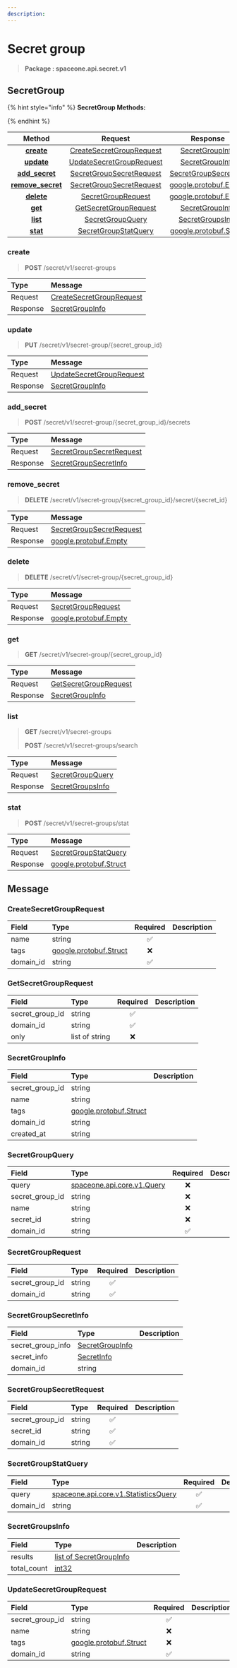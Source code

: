 ```yaml
---
description:  
---
```

# Secret group

>  **Package : spaceone.api.secret.v1**

## SecretGroup

{% hint style="info" %}
**SecretGroup Methods:**

{%  endhint %}


| Method | Request | Response |
| :-----: | :--------: | :--------: |
| [**create**](secret-group.md#create)|   [CreateSecretGroupRequest](secret-group.md#createsecretgrouprequest) |   [SecretGroupInfo](secret-group.md#secretgroupinfo) |
| [**update**](secret-group.md#update)|   [UpdateSecretGroupRequest](secret-group.md#updatesecretgrouprequest) |   [SecretGroupInfo](secret-group.md#secretgroupinfo) |
| [**add_secret**](secret-group.md#add_secret)|   [SecretGroupSecretRequest](secret-group.md#secretgroupsecretrequest) |   [SecretGroupSecretInfo](secret-group.md#secretgroupsecretinfo) |
| [**remove_secret**](secret-group.md#remove_secret)|   [SecretGroupSecretRequest](secret-group.md#secretgroupsecretrequest) |  [google.protobuf.Empty](https://github.com/protocolbuffers/protobuf/blob/master/src/google/protobuf/empty.proto)|
| [**delete**](secret-group.md#delete)|   [SecretGroupRequest](secret-group.md#secretgrouprequest) |  [google.protobuf.Empty](https://github.com/protocolbuffers/protobuf/blob/master/src/google/protobuf/empty.proto)|
| [**get**](secret-group.md#get)|   [GetSecretGroupRequest](secret-group.md#getsecretgrouprequest) |   [SecretGroupInfo](secret-group.md#secretgroupinfo) |
| [**list**](secret-group.md#list)|   [SecretGroupQuery](secret-group.md#secretgroupquery) |   [SecretGroupsInfo](secret-group.md#secretgroupsinfo) |
| [**stat**](secret-group.md#stat)|   [SecretGroupStatQuery](secret-group.md#secretgroupstatquery) |  [google.protobuf.Struct](https://github.com/protocolbuffers/protobuf/blob/master/src/google/protobuf/struct.proto)| 
 

 
### create
> **POST** /secret/v1/secret-groups
>


| Type | Message |
| :--- | :--- |
| Request | [CreateSecretGroupRequest](secret-group.md#createsecretgrouprequest) |
| Response |  [SecretGroupInfo](secret-group.md#secretgroupinfo)  |
 
 

 
### update
> **PUT** /secret/v1/secret-group/{secret_group_id}
>


| Type | Message |
| :--- | :--- |
| Request | [UpdateSecretGroupRequest](secret-group.md#updatesecretgrouprequest) |
| Response |  [SecretGroupInfo](secret-group.md#secretgroupinfo)  |
 
 

 
### add_secret
> **POST** /secret/v1/secret-group/{secret_group_id}/secrets
>


| Type | Message |
| :--- | :--- |
| Request | [SecretGroupSecretRequest](secret-group.md#secretgroupsecretrequest) |
| Response |  [SecretGroupSecretInfo](secret-group.md#secretgroupsecretinfo)  |
 
 

 
### remove_secret
> **DELETE** /secret/v1/secret-group/{secret_group_id}/secret/{secret_id}
>


| Type | Message |
| :--- | :--- |
| Request | [SecretGroupSecretRequest](secret-group.md#secretgroupsecretrequest) |
| Response | [google.protobuf.Empty](https://github.com/protocolbuffers/protobuf/blob/master/src/google/protobuf/empty.proto) |
 
 

 
### delete
> **DELETE** /secret/v1/secret-group/{secret_group_id}
>


| Type | Message |
| :--- | :--- |
| Request | [SecretGroupRequest](secret-group.md#secretgrouprequest) |
| Response | [google.protobuf.Empty](https://github.com/protocolbuffers/protobuf/blob/master/src/google/protobuf/empty.proto) |
 
 

 
### get
> **GET** /secret/v1/secret-group/{secret_group_id}
>


| Type | Message |
| :--- | :--- |
| Request | [GetSecretGroupRequest](secret-group.md#getsecretgrouprequest) |
| Response |  [SecretGroupInfo](secret-group.md#secretgroupinfo)  |
 
 

 
### list
> **GET** /secret/v1/secret-groups
>
> **POST** /secret/v1/secret-groups/search



| Type | Message |
| :--- | :--- |
| Request | [SecretGroupQuery](secret-group.md#secretgroupquery) |
| Response |  [SecretGroupsInfo](secret-group.md#secretgroupsinfo)  |
 
 

 
### stat
> **POST** /secret/v1/secret-groups/stat
>


| Type | Message |
| :--- | :--- |
| Request | [SecretGroupStatQuery](secret-group.md#secretgroupstatquery) |
| Response | [google.protobuf.Struct](https://github.com/protocolbuffers/protobuf/blob/master/src/google/protobuf/struct.proto) |


## 

## Message

### CreateSecretGroupRequest
| Field | Type | Required | Description |
| :--- | :--- | :---: | :--- |
| name |string|✅| |
| tags |[google.protobuf.Struct](https://github.com/protocolbuffers/protobuf/blob/master/src/google/protobuf/struct.proto)|❌| |
| domain_id |string|✅| |

### GetSecretGroupRequest
| Field | Type | Required | Description |
| :--- | :--- | :---: | :--- |
| secret_group_id |string|✅| |
| domain_id |string|✅| |
| only |list of string|❌| |

### SecretGroupInfo
| Field | Type |  Description |
| :--- | :--- | :--- |
| secret_group_id |string | |
| name |string | |
| tags |[google.protobuf.Struct](https://github.com/protocolbuffers/protobuf/blob/master/src/google/protobuf/struct.proto) | |
| domain_id |string | |
| created_at |string | |

### SecretGroupQuery
| Field | Type | Required | Description |
| :--- | :--- | :---: | :--- |
| query |[spaceone.api.core.v1.Query](https://spaceone-dev.gitbook.io/api-reference/common-v1/search-query)|❌| |
| secret_group_id |string|❌| |
| name |string|❌| |
| secret_id |string|❌| |
| domain_id |string|✅| |

### SecretGroupRequest
| Field | Type | Required | Description |
| :--- | :--- | :---: | :--- |
| secret_group_id |string|✅| |
| domain_id |string|✅| |

### SecretGroupSecretInfo
| Field | Type |  Description |
| :--- | :--- | :--- |
| secret_group_info |[SecretGroupInfo](secret-group.md#secretgroupinfo) | |
| secret_info |[SecretInfo](secret-group.md#secretinfo) | |
| domain_id |string | |

### SecretGroupSecretRequest
| Field | Type | Required | Description |
| :--- | :--- | :---: | :--- |
| secret_group_id |string|✅| |
| secret_id |string|✅| |
| domain_id |string|✅| |

### SecretGroupStatQuery
| Field | Type | Required | Description |
| :--- | :--- | :---: | :--- |
| query |[spaceone.api.core.v1.StatisticsQuery](https://spaceone-dev.gitbook.io/api-reference/common-v1/statistics-query)|✅| |
| domain_id |string|✅| |

### SecretGroupsInfo
| Field | Type |  Description |
| :--- | :--- | :--- |
| results |[list of SecretGroupInfo](secret-group.md#secretgroupinfo) | |
| total_count |[int32](https://github.com/protocolbuffers/protobuf/blob/master/src/google/protobuf/type.proto) | |

### UpdateSecretGroupRequest
| Field | Type | Required | Description |
| :--- | :--- | :---: | :--- |
| secret_group_id |string|✅| |
| name |string|❌| |
| tags |[google.protobuf.Struct](https://github.com/protocolbuffers/protobuf/blob/master/src/google/protobuf/struct.proto)|❌| |
| domain_id |string|✅| |
